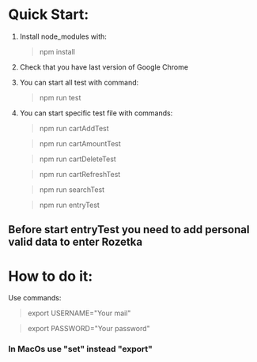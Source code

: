 # Quick Start:


1. Install node_modules with:
   > npm install

2. Check that you have last version of Google Chrome

3. You can start all test with command:
   > npm run test

4. You can start specific test file with commands:

   >npm run cartAddTest

   >npm run cartAmountTest

   >npm run cartDeleteTest

   >npm run cartRefreshTest
   
   >npm run searchTest

   >npm run entryTest

## Before start entryTest you need to add personal valid data to enter Rozetka

# How to do it:

Use commands:

> export USERNAME="Your mail"

> export PASSWORD="Your password"

### In MacOs use "set" instead "export"